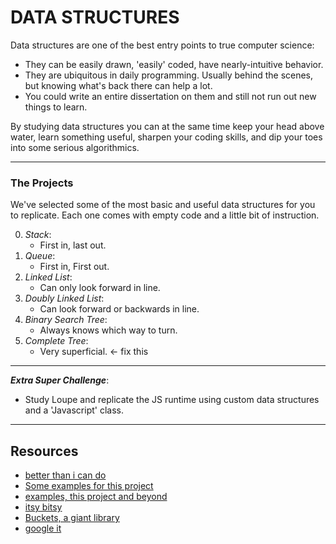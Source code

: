 # DATA STRUCTURES

Data structures are one of the best entry points to true computer science:
  * They can be easily drawn, 'easily' coded, have nearly-intuitive behavior.
  * They are ubiquitous in daily programming.  Usually behind the scenes, but knowing what's back there can help a lot.  
 * You could write an entire dissertation on them and still not run out new things to learn.
 
By studying data structures you can at the same time keep your head above water, learn something useful, sharpen your coding skills, and dip your toes into some serious algorithmics.
___
### The Projects

We've selected some of the most basic and useful data structures for you to replicate.  Each one comes with empty code and a little bit of instruction. 

0. _Stack_: 
    * First in, last out.
1. _Queue_:
    * First in, First out.
2. _Linked List_:
    * Can only look forward in line.
3. _Doubly Linked List_:
    * Can look forward or backwards in line.
4. _Binary Search Tree_:
    * Always knows which way to turn.
5. _Complete Tree_: 
    * Very superficial. <- fix this

---
_**Extra Super Challenge**_:
* Study Loupe and replicate the JS runtime using custom data structures and a 'Javascript' class.  
--- 
## Resources  
    
* [better than i can do](https://github.com/tivrama/DataStructures)
* [Some examples for this project](https://github.com/nzakas/computer-science-in-javascript/tree/master/data-structures)  
* [examples, this project and beyond](https://github.com/mgechev/javascript-algorithms/tree/master/src/data-structures)  
* [itsy bitsy](https://github.com/thejameskyle/itsy-bitsy-data-structures)  
* [Buckets, a giant library](http://mauriciosantos.github.io/Buckets-JS/)
* [google it](https://www.google.be/search?client=safari&rls=en&dcr=0&q=javascript+data+structures+github&oq=javascript+data+structures+github&gs_l=psy-ab.3..0.1236.2447.0.2588.7.7.0.0.0.0.73.493.7.7.0....0...1.1.64.psy-ab..0.7.490...0i22i30k1.0.ntymabpWP3Q)





